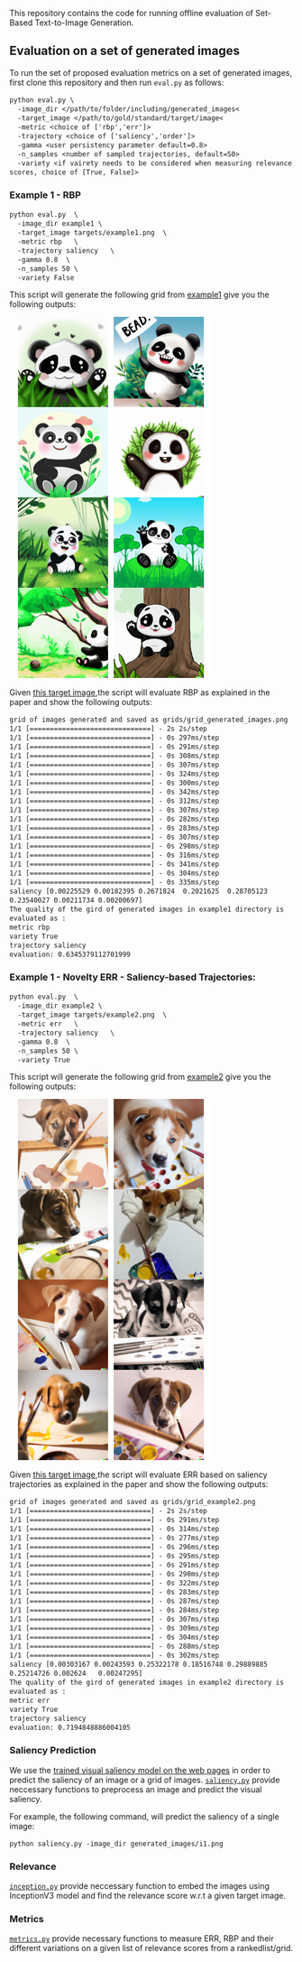This repository contains the code for running offline evaluation of Set-Based Text-to-Image Generation.

## Evaluation on a set of generated images
To run the set of proposed evaluation metrics on a set of generated images, first clone this repository and then run  ```eval.py``` as follows:

```
python eval.py \ 
  -image_dir </path/to/folder/including/generated_images< 
  -target_image </path/to/gold/standard/target/image<
  -metric <choice of ['rbp','err']>
  -trajectory <choice of ['saliency','order']>
  -gamma <user persistency parameter default=0.8>
  -n_samples <number of sampled trajectories, default=50>
  -variety <if vairety needs to be considered when measuring relevance scores, choice of [True, False]>
```
### Example 1 - RBP 
```
python eval.py  \
  -image_dir example1 \
  -target_image targets/example1.png  \
  -metric rbp   \
  -trajectory saliency   \
  -gamma 0.8  \
  -n_samples 50 \
  -variety False
```
This script will generate the following grid from [example1](https://github.com/Narabzad/Set-Based-Text-to-ImageGeneration/tree/main/generated_images) give you the following outputs:

![alt text](https://github.com/Narabzad/Set-Based-Text-to-ImageGeneration/blob/main/grids/grid_example1.png)

Given [this target image](https://github.com/Narabzad/Set-Based-Text-to-ImageGeneration/blob/main/targets/example1.png),the script will evaluate RBP as explained in the paper and show the following outputs:

```
grid of images generated and saved as grids/grid_generated_images.png
1/1 [==============================] - 2s 2s/step
1/1 [==============================] - 0s 297ms/step
1/1 [==============================] - 0s 291ms/step
1/1 [==============================] - 0s 308ms/step
1/1 [==============================] - 0s 307ms/step
1/1 [==============================] - 0s 324ms/step
1/1 [==============================] - 0s 300ms/step
1/1 [==============================] - 0s 342ms/step
1/1 [==============================] - 0s 312ms/step
1/1 [==============================] - 0s 307ms/step
1/1 [==============================] - 0s 282ms/step
1/1 [==============================] - 0s 283ms/step
1/1 [==============================] - 0s 307ms/step
1/1 [==============================] - 0s 298ms/step
1/1 [==============================] - 0s 316ms/step
1/1 [==============================] - 0s 341ms/step
1/1 [==============================] - 0s 304ms/step
1/1 [==============================] - 0s 335ms/step
saliency [0.00225529 0.00182395 0.2671824  0.2021625  0.28705123 0.23540027 0.00211734 0.00200697]
The quality of the gird of generated images in example1 directory is evaluated as :
metric rbp
variety True
trajectory saliency
evaluation: 0.6345379112701999
```

### Example 1 - Novelty ERR - Saliency-based Trajectories:
```
python eval.py  \
  -image_dir example2 \
  -target_image targets/example2.png  \
  -metric err   \
  -trajectory saliency   \
  -gamma 0.8  \
  -n_samples 50 \
  -variety True
```
 This script will generate the following grid from [example2](https://github.com/Narabzad/Set-Based-Text-to-ImageGeneration/tree/main/generated_images) give you the following outputs:

![alt text](https://github.com/Narabzad/Set-Based-Text-to-ImageGeneration/blob/main/grids/grid_example2.png)

Given [this target image](https://github.com/Narabzad/Set-Based-Text-to-ImageGeneration/blob/main/targets/example2.png),the script will evaluate ERR based on saliency trajectories as explained in the paper and show the following outputs:

```
grid of images generated and saved as grids/grid_example2.png
1/1 [==============================] - 2s 2s/step
1/1 [==============================] - 0s 291ms/step
1/1 [==============================] - 0s 314ms/step
1/1 [==============================] - 0s 277ms/step
1/1 [==============================] - 0s 296ms/step
1/1 [==============================] - 0s 295ms/step
1/1 [==============================] - 0s 291ms/step
1/1 [==============================] - 0s 290ms/step
1/1 [==============================] - 0s 322ms/step
1/1 [==============================] - 0s 283ms/step
1/1 [==============================] - 0s 287ms/step
1/1 [==============================] - 0s 284ms/step
1/1 [==============================] - 0s 307ms/step
1/1 [==============================] - 0s 309ms/step
1/1 [==============================] - 0s 304ms/step
1/1 [==============================] - 0s 288ms/step
1/1 [==============================] - 0s 302ms/step
saliency [0.00303167 0.00243593 0.25322178 0.18516748 0.29889885 0.25214726 0.002624   0.00247295]
The quality of the gird of generated images in example2 directory is evaluated as :
metric err
variety True
trajectory saliency
evaluation: 0.7194848886004105
```
### Saliency Prediction
We use the [trained visual saliency model on the web pages](https://github.com/Narabzad/Set-Based-Text-to-ImageGeneration/tree/main/webpage_stonybrook_baseline) in order to predict the saliency of an image or a grid of images.
[```saliency.py```](https://github.com/Narabzad/Set-Based-Text-to-ImageGeneration/blob/main/saliency.py) provide neccessary functions to preprocess an image and predict the visual saliency.

For example, the following command, will predict the saliency of a single image:

```  
python saliency.py -image_dir generated_images/i1.png
```

### Relevance
[```inception.py```](https://github.com/Narabzad/Set-Based-Text-to-ImageGeneration/blob/main/inception.py) provide neccessary function to embed the images using InceptionV3 model and find the relevance score w.r.t a given target image. 

### Metrics
[```metrics.py```](https://github.com/Narabzad/Set-Based-Text-to-ImageGeneration/blob/main/metrics.py) provide necessary functions to measure ERR, RBP and their different variations on a given list of relevance scores from a rankedlist/grid. 

